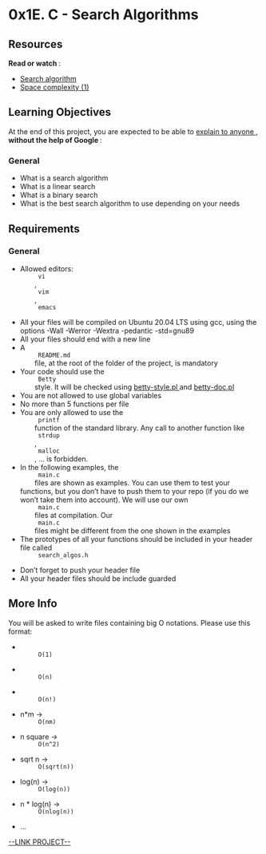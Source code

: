# 0x1E. C - Search Algorithms

<html>
<div class="panel panel-default" id="project-description">
 <div class="panel-body">
  <h2>
   Resources
  </h2>
  <p>
   <strong>
    Read or watch
   </strong>
   :
  </p>
  <ul>
   <li>
    <a href="https://en.wikipedia.org/wiki/Search_algorithm" target="_blank" title="Search algorithm">
     Search algorithm
    </a>
   </li>
   <li>
    <a href="https://www.geeksforgeeks.org/g-fact-86/" target="_blank" title="Space complexity (1)">
     Space complexity (1)
    </a>
   </li>
  </ul>
  <h2>
   Learning Objectives
  </h2>
  <p>
   At the end of this project, you are expected to be able to
   <a href="https://fs.blog/feynman-learning-technique/" target="_blank" title="explain to anyone">
    explain to anyone
   </a>
   ,
   <strong>
    without the help of Google
   </strong>
   :
  </p>
  <h3>
   General
  </h3>
  <ul>
   <li>
    What is a search algorithm
   </li>
   <li>
    What is a linear search
   </li>
   <li>
    What is a binary search
   </li>
   <li>
    What is the best search algorithm to use depending on your needs
   </li>
  </ul>
  <h2>
   Requirements
  </h2>
  <h3>
   General
  </h3>
  <ul>
   <li>
    Allowed editors:
    <code>
     vi
    </code>
    ,
    <code>
     vim
    </code>
    ,
    <code>
     emacs
    </code>
   </li>
   <li>
    All your files will be compiled on Ubuntu 20.04 LTS using gcc, using the options -Wall -Werror -Wextra -pedantic -std=gnu89
   </li>
   <li>
    All your files should end with a new line
   </li>
   <li>
    A
    <code>
     README.md
    </code>
    file, at the root of the folder of the project, is mandatory
   </li>
   <li>
    Your code should use the
    <code>
     Betty
    </code>
    style. It will be checked using
    <a href="https://github.com/holbertonschool/Betty/blob/master/betty-style.pl" target="_blank" title="betty-style.pl">
     betty-style.pl
    </a>
    and
    <a href="https://github.com/holbertonschool/Betty/blob/master/betty-doc.pl" target="_blank" title="betty-doc.pl">
     betty-doc.pl
    </a>
   </li>
   <li>
    You are not allowed to use global variables
   </li>
   <li>
    No more than 5 functions per file
   </li>
   <li>
    You are only allowed to use the
    <code>
     printf
    </code>
    function of the standard library. Any call to another function like
    <code>
     strdup
    </code>
    ,
    <code>
     malloc
    </code>
    , … is forbidden.
   </li>
   <li>
    In the following examples, the
    <code>
     main.c
    </code>
    files are shown as examples. You can use them to test your functions, but you don’t have to push them to your repo (if you do we won’t take them into account). We will use our own
    <code>
     main.c
    </code>
    files at compilation. Our
    <code>
     main.c
    </code>
    files might be different from the one shown in the examples
   </li>
   <li>
    The prototypes of all your functions should be included in your header file called
    <code>
     search_algos.h
    </code>
   </li>
   <li>
    Don’t forget to push your header file
   </li>
   <li>
    All your header files should be include guarded
   </li>
  </ul>
  <h2>
   More Info
  </h2>
  <p>
   You will be asked to write files containing big O notations. Please use this format:
  </p>
  <ul>
   <li>
    <code>
     O(1)
    </code>
   </li>
   <li>
    <code>
     O(n)
    </code>
   </li>
   <li>
    <code>
     O(n!)
    </code>
   </li>
   <li>
    n*m -&gt;
    <code>
     O(nm)
    </code>
   </li>
   <li>
    n square -&gt;
    <code>
     O(n^2)
    </code>
   </li>
   <li>
    sqrt n -&gt;
    <code>
     O(sqrt(n))
    </code>
   </li>
   <li>
    log(n) -&gt;
    <code>
     O(log(n))
    </code>
   </li>
   <li>
    n * log(n) -&gt;
    <code>
     O(nlog(n))
    </code>
   </li>
   <li>
    …
   </li>
  </ul>
 </div>
</div>

[--LINK PROJECT--](https://intranet.hbtn.io/projects/295)
